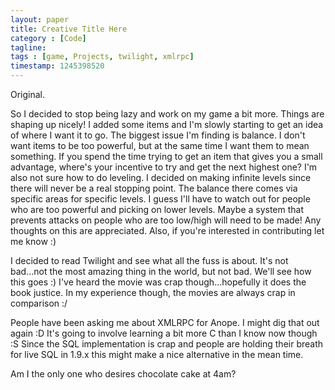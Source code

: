 ```yaml
---
layout: paper
title: Creative Title Here
category : [Code]
tagline: 
tags : [game, Projects, twilight, xmlrpc]
timestamp: 1245398520
---
```

Original.

So I decided to stop being lazy and work on my game a bit more. Things are shaping up nicely! I added some items and I'm slowly starting to get an idea of where I want it to go. The biggest issue I'm finding is balance. I don't want items to be too powerful, but at the same time I want them to mean something. If you spend the time trying to get an item that gives you a small advantage, where's your incentive to try and get the next highest one? I'm also not sure how to do leveling. I decided on making infinite levels since there will never be a real stopping point. The balance there comes via specific areas for specific levels. I guess I'll have to watch out for people who are too powerful and picking on lower levels. Maybe a system that prevents attacks on people who are too low/high will need to be made! Any thoughts on this are appreciated. Also, if you're interested in contributing let me know :)

I decided to read Twilight and see what all the fuss is about. It's not bad...not the most amazing thing in the world, but not bad. We'll see how this goes :) I've heard the movie was crap though...hopefully it does the book justice. In my experience though, the movies are always crap in comparison :/

People have been asking me about XMLRPC for Anope. I might dig that out again :D It's going to involve learning a bit more C than I know now though :S Since the SQL implementation is crap and people are holding their breath for live SQL in 1.9.x this might make a nice alternative in the mean time.

Am I the only one who desires chocolate cake at 4am?